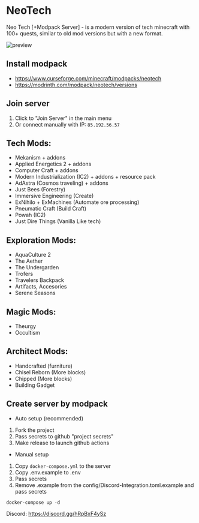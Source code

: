 ﻿# NeoTech

Neo Tech [+Modpack Server] - is a modern version of tech minecraft with 100+ quests, similar to old mod versions but with a new format.

![preview](https://cdn.modrinth.com/data/cached_images/3d976d36bc5521095b0021d55f2805e1c1047405.jpeg)

## Install modpack

- https://www.curseforge.com/minecraft/modpacks/neotech
- https://modrinth.com/modpack/neotech/versions

## Join server

1. Click to "Join Server" in the main menu
2. Or connect manually with IP: `85.192.56.57`

## Tech Mods:

- Mekanism + addons
- Applied Energetics 2 + addons
- Computer Craft + addons
- Modern Industrialization (IC2) + addons + resource pack
- AdAstra (Cosmos traveling) + addons
- Just Bees (Forestry)
- Immersive Engineering (Create)
- ExNihilo + ExMachines (Automate ore processing)
- Pneumatic Craft (Build Craft)
- Powah (IC2)
- Just Dire Things (Vanilla Like tech)

## Exploration Mods:

- AquaCulture 2
- The Aether
- The Undergarden
- Trofers
- Travelers Backpack
- Artifacts, Accesories
- Serene Seasons

## Magic Mods:

- Theurgy
- Occultism

## Architect Mods:

- Handcrafted (furniture)
- Chisel Reborn (More blocks)
- Chipped (More blocks)
- Building Gadget

## Create server by modpack

- Auto setup (recommended)

1. Fork the project
3. Pass secrets to github "project secrets"
4. Make release to launch github actions

- Manual setup

1. Copy `docker-compose.yml` to the server
2. Copy .env.example to .env
3. Pass secrets
4. Remove .example from the config/Discord-Integration.toml.example and pass secrets

```
docker-compose up -d
```

Discord: https://discord.gg/hRpBxF4ySz
